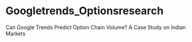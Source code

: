 # Googletrends_Optionsresearch
Can Google Trends Predict Option Chain Volume? A Case Study on Indian Markets
